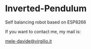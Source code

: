 # Inverted-Pendulum
Self balancing robot based on ESP8266


If you want to contact me, my mail is:

mele-davide@virgilio.it
